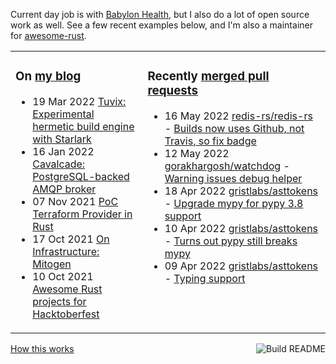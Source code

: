 Current day job is with [Babylon Health](https://github.com/babylonhealth), but I also do a lot of open source work as well. See a few recent examples below, and I'm also a maintainer for [awesome-rust](https://github.com/rust-unofficial/awesome-rust).

<table><tr><td valign="top">

### On [my blog](https://tevps.net/blog)
<!-- blog starts -->
* 19 Mar 2022 [Tuvix: Experimental hermetic build engine with Starlark](https://tevps.net/blog/2022/03/19/tuvix)
* 16 Jan 2022 [Cavalcade: PostgreSQL-backed AMQP broker](https://tevps.net/blog/2022/01/16/cavalcade-amqp-broker)
* 07 Nov 2021 [PoC Terraform Provider in Rust](https://tevps.net/blog/2021/11/07/poc-terraform-provider-rust)
* 17 Oct 2021 [On Infrastructure: Mitogen](https://tevps.net/blog/2021/10/17/infrastructure-mitogen)
* 10 Oct 2021 [Awesome Rust projects for Hacktoberfest](https://tevps.net/blog/2021/10/10/awesome-rust-projects-hacktoberfest)
<!-- blog ends -->

</td><td valign="top">

### Recently [merged pull requests](https://github.com/search?o=desc&q=is%3Apr+author%3Apalfrey+-user%3Apalfrey+is%3Amerged+is%3Apublic&s=created&type=Issues)

<!-- prs starts -->
* 16 May 2022 [redis-rs/redis-rs](https://github.com/redis-rs/redis-rs) - [Builds now uses Github, not Travis, so fix badge](https://github.com/redis-rs/redis-rs/pull/607)
* 12 May 2022 [gorakhargosh/watchdog](https://github.com/gorakhargosh/watchdog) - [Warning issues debug helper](https://github.com/gorakhargosh/watchdog/pull/865)
* 18 Apr 2022 [gristlabs/asttokens](https://github.com/gristlabs/asttokens) - [Upgrade mypy for pypy 3.8 support](https://github.com/gristlabs/asttokens/pull/81)
* 10 Apr 2022 [gristlabs/asttokens](https://github.com/gristlabs/asttokens) - [Turns out pypy still breaks mypy](https://github.com/gristlabs/asttokens/pull/80)
* 09 Apr 2022 [gristlabs/asttokens](https://github.com/gristlabs/asttokens) - [Typing support](https://github.com/gristlabs/asttokens/pull/72)
<!-- prs ends -->

</td></tr></table>

<a href="https://github.com/palfrey/palfrey/actions"><img src="https://github.com/palfrey/palfrey/workflows/Build%20README/badge.svg?branch=main" align="right" alt="Build README"></a> <a href="https://tevps.net/blog/2020/7/11/customising-github-profile-pages/">How this works</a>
